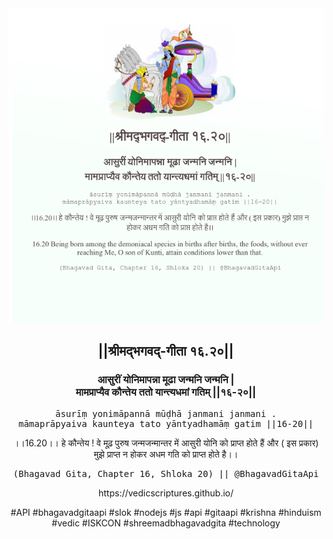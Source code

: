 <img src="../../asset/BG_16_20.png"/>
<center><h2>||श्रीमद्‍भगवद्‍-गीता १६.२०||</h2>
<h3>आसुरीं योनिमापन्ना मूढा जन्मनि जन्मनि |<br/>मामप्राप्यैव कौन्तेय ततो यान्त्यधमां गतिम् ||१६-२०||</h3>
<pre>āsurīṃ yonimāpannā mūḍhā janmani janmani .<br/>māmaprāpyaiva kaunteya tato yāntyadhamāṃ gatim ||16-20||</pre>
<p>।।16.20।। हे कौन्तेय ! वे मूढ़ पुरुष जन्मजन्मान्तर में आसुरी योनि को प्राप्त होते हैं और ( इस प्रकार) मुझे प्राप्त न होकर अधम गति को प्राप्त होते है।।</p>
<pre>(Bhagavad Gita, Chapter 16, Shloka 20) || @BhagavadGitaApi</pre><p>https://vedicscriptures.github.io/</p><p>#API #bhagavadgitaapi #slok #nodejs #js #api #gitaapi #krishna #hinduism #vedic #ISKCON #shreemadbhagavadgita #technology</p></center>